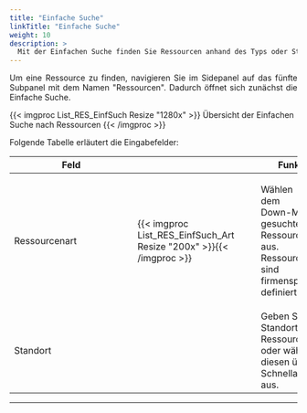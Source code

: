 ```yaml
---
title: "Einfache Suche"
linkTitle: "Einfache Suche"
weight: 10
description: >
  Mit der Einfachen Suche finden Sie Ressourcen anhand des Typs oder Standortes. 
---
```

<p style="text-align: justify"> Um eine Ressource zu finden, navigieren Sie im Sidepanel auf das fünfte Subpanel mit dem Namen "Ressourcen". Dadurch öffnet sich zunächst die Einfache Suche. </p>

 {{< imgproc List_RES_EinfSuch Resize "1280x" >}}
Übersicht der Einfachen Suche nach Ressourcen
{{< /imgproc >}}

Folgende Tabelle erläutert die Eingabefelder:

 |<div style="width:200px">Feld</div>|<div style="width:200px"></div>|Funktion|
 |---|---|---|
 |Ressourcenart|{{< imgproc List_RES_EinfSuch_Art Resize "200x" >}}{{< /imgproc >}}|<p style="text-align: justify"> Wählen Sie aus dem Drop-Down-Menü die gesuchte Ressourcenart aus. Die Ressourcenarten sind firmenspezifisch definiert.</p>|
 |Standort||Geben Sie den Standort der Ressource ein oder wählen Sie diesen über die Schnellauswahl aus.|
 ---